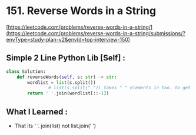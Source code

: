 # 151. Reverse Words in a String

[https://leetcode.com/problems/reverse-words-in-a-string/](https://leetcode.com/problems/reverse-words-in-a-string/submissions/?envType=study-plan-v2&envId=top-interview-150)

## Simple 2 Line Python Lib [Self] :

```python
class Solution:
    def reverseWords(self, s: str) -> str:
        wordlist = list(s.split())
				# list(s.split(" ")) takes " " elements in too. to get spaceless array, leave it empty
        return ' '.join(wordlist[::-1])
```

## What I Learned :

- That its ‘ ‘. join(list) not list.join(’ ‘)